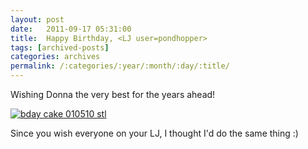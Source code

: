 ```yaml
---
layout: post
date:	2011-09-17 05:31:00
title:  Happy Birthday, <LJ user=pondhopper>
tags: [archived-posts]
categories: archives
permalink: /:categories/:year/:month/:day/:title/
---
```

Wishing Donna the very best for the years ahead!


<a href="http://s1142.photobucket.com/albums/n602/Deepapctrsglr/?action=view&amp;current=hbrdaycake.jpg" target="_blank"><img src="http://i1142.photobucket.com/albums/n602/Deepapctrsglr/hbrdaycake.jpg" border="0" alt="bday cake 010510  stl"></a>


Since you wish everyone on your LJ, I thought I'd do the same thing :)
